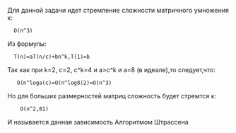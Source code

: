 Для данной задачи идет стремление сложности матричного умножения к:

      O(n^3)

Из формулы:

      Т(n)=aT(n/c)+bn^k,T(1)=b

Так как при k=2, c=2, c^k=4 и a>c^k и a=8 (в идеале),то следует,что:

       O(n^loga(c)=O(n^log8(2)=O(n^3)

Но для больших размерностей матриц сложность будет стремтся к:

        O(n^2,81)

И называется данная зависимость Алгоритмом Штрассена
